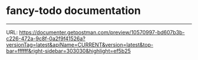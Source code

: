 # fancy-todo documentation
_____________________________________

URL: https://documenter.getpostman.com/preview/10570997-bd607b3b-c226-472a-9c8f-0a2f9f41526a?versionTag=latest&apiName=CURRENT&version=latest&top-bar=ffffff&right-sidebar=303030&highlight=ef5b25